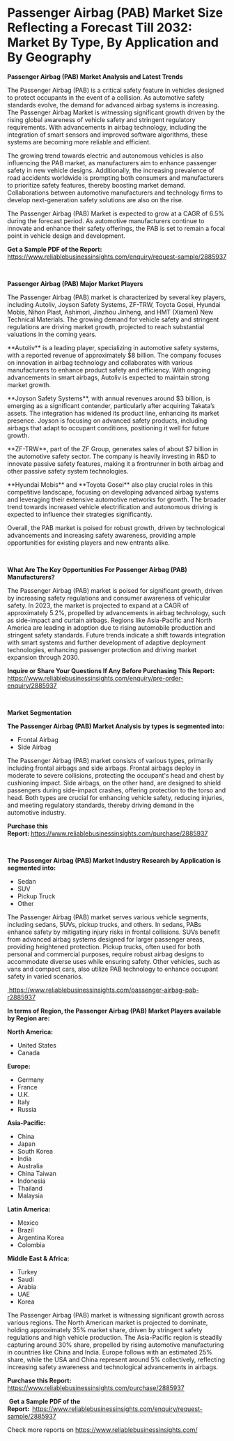 <p><h1>Passenger Airbag (PAB) Market Size Reflecting a Forecast Till 2032: Market By Type, By Application and By Geography</h1></p><p><strong>Passenger Airbag (PAB) Market Analysis and Latest Trends</strong></p>
<p><p>The Passenger Airbag (PAB) is a critical safety feature in vehicles designed to protect occupants in the event of a collision. As automotive safety standards evolve, the demand for advanced airbag systems is increasing. The Passenger Airbag Market is witnessing significant growth driven by the rising global awareness of vehicle safety and stringent regulatory requirements. With advancements in airbag technology, including the integration of smart sensors and improved software algorithms, these systems are becoming more reliable and efficient.</p><p>The growing trend towards electric and autonomous vehicles is also influencing the PAB market, as manufacturers aim to enhance passenger safety in new vehicle designs. Additionally, the increasing prevalence of road accidents worldwide is prompting both consumers and manufacturers to prioritize safety features, thereby boosting market demand. Collaborations between automotive manufacturers and technology firms to develop next-generation safety solutions are also on the rise.</p><p>The Passenger Airbag (PAB) Market is expected to grow at a CAGR of 6.5% during the forecast period. As automotive manufacturers continue to innovate and enhance their safety offerings, the PAB is set to remain a focal point in vehicle design and development.</p></p>
<p><strong>Get a Sample PDF of the Report:&nbsp;</strong> <a href="https://www.reliablebusinessinsights.com/enquiry/request-sample/2885937?utm_campaign=3077&utm_medium=2&utm_source=Github&utm_content=ia&utm_term=13032025&utm_id=passenger-airbag-pab">https://www.reliablebusinessinsights.com/enquiry/request-sample/2885937</a></p>
<p>&nbsp;</p>
<p><strong>Passenger Airbag (PAB) Major Market Players</strong></p>
<p><p>The Passenger Airbag (PAB) market is characterized by several key players, including Autoliv, Joyson Safety Systems, ZF-TRW, Toyota Gosei, Hyundai Mobis, Nihon Plast, Ashimori, Jinzhou Jinheng, and HMT (Xiamen) New Technical Materials. The growing demand for vehicle safety and stringent regulations are driving market growth, projected to reach substantial valuations in the coming years.</p><p>**Autoliv** is a leading player, specializing in automotive safety systems, with a reported revenue of approximately $8 billion. The company focuses on innovation in airbag technology and collaborates with various manufacturers to enhance product safety and efficiency. With ongoing advancements in smart airbags, Autoliv is expected to maintain strong market growth.</p><p>**Joyson Safety Systems**, with annual revenues around $3 billion, is emerging as a significant contender, particularly after acquiring Takata’s assets. The integration has widened its product line, enhancing its market presence. Joyson is focusing on advanced safety products, including airbags that adapt to occupant conditions, positioning it well for future growth.</p><p>**ZF-TRW**, part of the ZF Group, generates sales of about $7 billion in the automotive safety sector. The company is heavily investing in R&D to innovate passive safety features, making it a frontrunner in both airbag and other passive safety system technologies.</p><p>**Hyundai Mobis** and **Toyota Gosei** also play crucial roles in this competitive landscape, focusing on developing advanced airbag systems and leveraging their extensive automotive networks for growth. The broader trend towards increased vehicle electrification and autonomous driving is expected to influence their strategies significantly.</p><p>Overall, the PAB market is poised for robust growth, driven by technological advancements and increasing safety awareness, providing ample opportunities for existing players and new entrants alike.</p></p>
<p>&nbsp;</p>
<p><strong>What Are The Key Opportunities For Passenger Airbag (PAB) Manufacturers?</strong></p>
<p><p>The Passenger Airbag (PAB) market is poised for significant growth, driven by increasing safety regulations and consumer awareness of vehicular safety. In 2023, the market is projected to expand at a CAGR of approximately 5.2%, propelled by advancements in airbag technology, such as side-impact and curtain airbags. Regions like Asia-Pacific and North America are leading in adoption due to rising automobile production and stringent safety standards. Future trends indicate a shift towards integration with smart systems and further development of adaptive deployment technologies, enhancing passenger protection and driving market expansion through 2030.</p></p>
<p><strong>Inquire or Share Your Questions If Any Before Purchasing This Report:</strong> <a href="https://www.reliablebusinessinsights.com/enquiry/pre-order-enquiry/2885937?utm_campaign=3077&utm_medium=2&utm_source=Github&utm_content=ia&utm_term=13032025&utm_id=passenger-airbag-pab">https://www.reliablebusinessinsights.com/enquiry/pre-order-enquiry/2885937</a></p>
<p>&nbsp;</p>
<p><strong>Market Segmentation</strong></p>
<p><strong>The Passenger Airbag (PAB) Market Analysis by types is segmented into:</strong></p>
<p><ul><li>Frontal Airbag</li><li>Side Airbag</li></ul></p>
<p><p>The Passenger Airbag (PAB) market consists of various types, primarily including frontal airbags and side airbags. Frontal airbags deploy in moderate to severe collisions, protecting the occupant's head and chest by cushioning impact. Side airbags, on the other hand, are designed to shield passengers during side-impact crashes, offering protection to the torso and head. Both types are crucial for enhancing vehicle safety, reducing injuries, and meeting regulatory standards, thereby driving demand in the automotive industry.</p></p>
<p><strong>Purchase this Report:&nbsp;</strong><a href="https://www.reliablebusinessinsights.com/purchase/2885937?utm_campaign=3077&utm_medium=2&utm_source=Github&utm_content=ia&utm_term=13032025&utm_id=passenger-airbag-pab">https://www.reliablebusinessinsights.com/purchase/2885937</a></p>
<p>&nbsp;</p>
<p><strong>The Passenger Airbag (PAB) Market Industry Research by Application is segmented into:</strong></p>
<p><ul><li>Sedan</li><li>SUV</li><li>Pickup Truck</li><li>Other</li></ul></p>
<p><p>The Passenger Airbag (PAB) market serves various vehicle segments, including sedans, SUVs, pickup trucks, and others. In sedans, PABs enhance safety by mitigating injury risks in frontal collisions. SUVs benefit from advanced airbag systems designed for larger passenger areas, providing heightened protection. Pickup trucks, often used for both personal and commercial purposes, require robust airbag designs to accommodate diverse uses while ensuring safety. Other vehicles, such as vans and compact cars, also utilize PAB technology to enhance occupant safety in varied scenarios.</p></p>
<p><a href="https://www.reliablebusinessinsights.com/passenger-airbag-pab-r2885937?utm_campaign=3077&utm_medium=2&utm_source=Github&utm_content=ia&utm_term=13032025&utm_id=passenger-airbag-pab">&nbsp;https://www.reliablebusinessinsights.com/passenger-airbag-pab-r2885937</a></p>
<p><strong>In terms of Region, the Passenger Airbag (PAB) Market Players available by Region are:</strong></p>
<p>
    <p> <strong> North America: </strong>
        <ul>
            <li>United States</li>
            <li>Canada</li>
        </ul>
        </p> 
    <p> <strong> Europe: </strong>
        <ul>
            <li>Germany</li>
            <li>France</li>
            <li>U.K.</li>
            <li>Italy</li>
            <li>Russia</li>
        </ul>
        </p> 
    <p> <strong> Asia-Pacific: </strong>
        <ul>
            <li>China</li>
            <li>Japan</li>
            <li>South Korea</li>
            <li>India</li>
            <li>Australia</li>
            <li>China Taiwan</li>
            <li>Indonesia</li>
            <li>Thailand</li>
            <li>Malaysia</li>
        </ul>
        </p> 
    <p> <strong> Latin America: </strong>
        <ul>
            <li>Mexico</li>
            <li>Brazil</li>
            <li>Argentina Korea</li>
            <li>Colombia</li>
        </ul>
        </p> 
    <p> <strong> Middle East & Africa: </strong>
        <ul>
            <li>Turkey</li>
            <li>Saudi</li>
            <li>Arabia</li>
            <li>UAE</li>
            <li>Korea</li>
        </ul>
    </p>
    </p>
<p><p>The Passenger Airbag (PAB) market is witnessing significant growth across various regions. The North American market is projected to dominate, holding approximately 35% market share, driven by stringent safety regulations and high vehicle production. The Asia-Pacific region is steadily capturing around 30% share, propelled by rising automotive manufacturing in countries like China and India. Europe follows with an estimated 25% share, while the USA and China represent around 5% collectively, reflecting increasing safety awareness and technological advancements in airbags.</p></p>
<p><strong>Purchase this Report: </strong><a href="https://www.reliablebusinessinsights.com/purchase/2885937?utm_campaign=3077&utm_medium=2&utm_source=Github&utm_content=ia&utm_term=13032025&utm_id=passenger-airbag-pab">https://www.reliablebusinessinsights.com/purchase/2885937</a></p>
<p>&nbsp;<strong>Get a Sample PDF of the Report:&nbsp;&nbsp;</strong><a href="https://www.reliablebusinessinsights.com/enquiry/request-sample/2885937?utm_campaign=3077&utm_medium=2&utm_source=Github&utm_content=ia&utm_term=13032025&utm_id=passenger-airbag-pab">https://www.reliablebusinessinsights.com/enquiry/request-sample/2885937</a></p>
<p><strong></strong></p>
<p>Check more reports on <a href="https://www.reliablebusinessinsights.com/?utm_campaign=3077&utm_medium=2&utm_source=Github&utm_content=ia&utm_term=13032025&utm_id=passenger-airbag-pab">https://www.reliablebusinessinsights.com/</a></p>